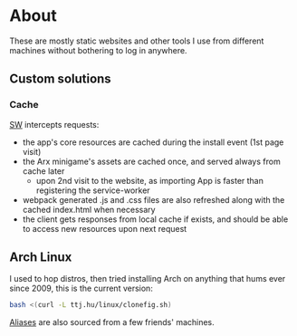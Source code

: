 # About

These are mostly static websites and other tools I use from different machines without bothering to log in anywhere.

## Custom solutions

### Cache

[SW](./public/service-worker.js) intercepts requests:

- the app's core resources are cached during the install event (1st page visit)
- the Arx minigame's assets are cached once, and served always from cache later
  - upon 2nd visit to the website, as importing App is faster than registering the service-worker
- webpack generated .js and .css files are also refreshed along with the cached index.html when necessary
- the client gets responses from local cache if exists, and should be able to access new resources upon next request

## Arch Linux

I used to hop distros, then tried installing Arch on anything that hums ever since 2009, this is the current version:

```sh
bash <(curl -L ttj.hu/linux/clonefig.sh)
```

[Aliases](/public/linux/bash_aliases) are also sourced from a few friends' machines.
